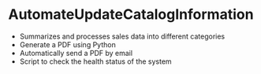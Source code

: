 # AutomateUpdateCatalogInformation

* Summarizes and processes sales data into different categories
* Generate a PDF using Python
* Automatically send a PDF by email
* Script to check the health status of the system

